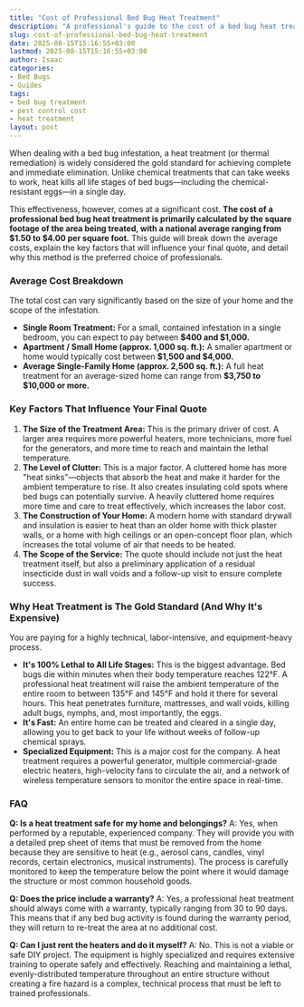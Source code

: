 ```yaml
---
title: "Cost of Professional Bed Bug Heat Treatment"
description: "A professional's guide to the cost of a bed bug heat treatment. Learn the average price per square foot, the key factors that determine your final quote, and why it's so effective."
slug: cost-of-professional-bed-bug-heat-treatment
date: 2025-08-15T15:16:55+03:00
lastmod: 2025-08-15T15:16:55+03:00
author: Isaac
categories:
- Bed Bugs
- Guides
tags:
- bed bug treatment
- pest control cost
- heat treatment
layout: post
---
```

When dealing with a bed bug infestation, a heat treatment (or thermal remediation) is widely considered the gold standard for achieving complete and immediate elimination. Unlike chemical treatments that can take weeks to work, heat kills all life stages of bed bugs—including the chemical-resistant eggs—in a single day.

This effectiveness, however, comes at a significant cost. **The cost of a professional bed bug heat treatment is primarily calculated by the square footage of the area being treated, with a national average ranging from $1.50 to $4.00 per square foot.** This guide will break down the average costs, explain the key factors that will influence your final quote, and detail why this method is the preferred choice of professionals.

### Average Cost Breakdown

The total cost can vary significantly based on the size of your home and the scope of the infestation.

*   **Single Room Treatment:** For a small, contained infestation in a single bedroom, you can expect to pay between **$400 and $1,000.**
*   **Apartment / Small Home (approx. 1,000 sq. ft.):** A smaller apartment or home would typically cost between **$1,500 and $4,000.**
*   **Average Single-Family Home (approx. 2,500 sq. ft.):** A full heat treatment for an average-sized home can range from **$3,750 to $10,000 or more.**

### Key Factors That Influence Your Final Quote

1.  **The Size of the Treatment Area:** This is the primary driver of cost. A larger area requires more powerful heaters, more technicians, more fuel for the generators, and more time to reach and maintain the lethal temperature.
2.  **The Level of Clutter:** This is a major factor. A cluttered home has more "heat sinks"—objects that absorb the heat and make it harder for the ambient temperature to rise. It also creates insulating cold spots where bed bugs can potentially survive. A heavily cluttered home requires more time and care to treat effectively, which increases the labor cost.
3.  **The Construction of Your Home:** A modern home with standard drywall and insulation is easier to heat than an older home with thick plaster walls, or a home with high ceilings or an open-concept floor plan, which increases the total volume of air that needs to be heated.
4.  **The Scope of the Service:** The quote should include not just the heat treatment itself, but also a preliminary application of a residual insecticide dust in wall voids and a follow-up visit to ensure complete success.

### Why Heat Treatment is The Gold Standard (And Why It's Expensive)

You are paying for a highly technical, labor-intensive, and equipment-heavy process.

*   **It's 100% Lethal to All Life Stages:** This is the biggest advantage. Bed bugs die within minutes when their body temperature reaches 122°F. A professional heat treatment will raise the ambient temperature of the entire room to between 135°F and 145°F and hold it there for several hours. This heat penetrates furniture, mattresses, and wall voids, killing adult bugs, nymphs, and, most importantly, the eggs.
*   **It's Fast:** An entire home can be treated and cleared in a single day, allowing you to get back to your life without weeks of follow-up chemical sprays.
*   **Specialized Equipment:** This is a major cost for the company. A heat treatment requires a powerful generator, multiple commercial-grade electric heaters, high-velocity fans to circulate the air, and a network of wireless temperature sensors to monitor the entire space in real-time.

### FAQ

**Q: Is a heat treatment safe for my home and belongings?**
A: Yes, when performed by a reputable, experienced company. They will provide you with a detailed prep sheet of items that must be removed from the home because they are sensitive to heat (e.g., aerosol cans, candles, vinyl records, certain electronics, musical instruments). The process is carefully monitored to keep the temperature below the point where it would damage the structure or most common household goods.

**Q: Does the price include a warranty?**
A: Yes, a professional heat treatment should always come with a warranty, typically ranging from 30 to 90 days. This means that if any bed bug activity is found during the warranty period, they will return to re-treat the area at no additional cost.

**Q: Can I just rent the heaters and do it myself?**
A: No. This is not a viable or safe DIY project. The equipment is highly specialized and requires extensive training to operate safely and effectively. Reaching and maintaining a lethal, evenly-distributed temperature throughout an entire structure without creating a fire hazard is a complex, technical process that must be left to trained professionals.
